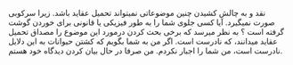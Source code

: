 نقد و به چالش کشیدن چنین موضوعاتی نمیتواند تحمیل عقاید باشد. زیرا سرکوبی صورت نمیگیرد.
آیا کسی جلوی شما را به طور فیزیکی یا قانونی برای خوردن گوشت گرفته است ؟ به نظر میرسد که برخی بحث کردن درمورد این موضوع را مصداق تحمیل عقاید میدانند، که نادرست است. اگر من به شما بگویم که کشتن حیوانات به این دلایل نادرست است، من شما را اجبار نکردم. من صرفا در حال بیان کردن دیدگاه خود هستم.
